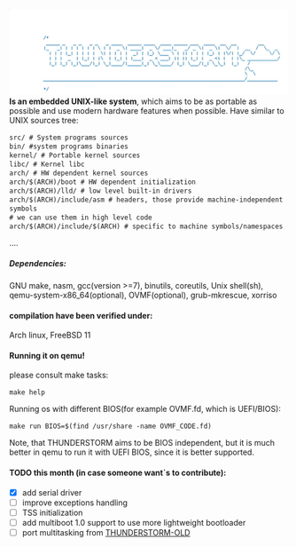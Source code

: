 ![THUNDERSTORM_LOGO](TH.jpg)
**Is an embedded UNIX-like system**, which aims 
to be as portable as possible and use modern hardware features when possible.
Have similar to UNIX sources tree:
```
src/ # System programs sources
bin/ #system programs binaries
kernel/ # Portable kernel sources
libc/ # Kernel libc
arch/ # HW dependent kernel sources
arch/$(ARCH)/boot # HW dependent initialization
arch/$(ARCH)/lld/ # low level built-in drivers
arch/$(ARCH)/include/asm # headers, those provide machine-independent symbols
# we can use them in high level code
arch/$(ARCH)/include/$(ARCH) # specific to machine symbols/namespaces
```
....

##### Dependencies:
GNU make,
nasm,
gcc(version >=7), 
binutils, 
coreutils,
Unix shell(sh),
qemu-system-x86_64(optional),
OVMF(optional), 
grub-mkrescue,
xorriso
#### compilation have been verified under:
Arch linux,
FreeBSD 11
#### Running it on qemu!
please consult make tasks:
```
make help
```
Running os with different BIOS(for example OVMF.fd, which is UEFI/BIOS):
```
make run BIOS=$(find /usr/share -name OVMF_CODE.fd)
```
Note, that THUNDERSTORM aims to be BIOS independent, 
but it is much better in qemu to run it with UEFI BIOS, since
it is better supported.

#### TODO this month (in case someone want`s to contribute):
- [x] add serial driver
- [ ] improve exceptions handling
- [ ] TSS initialization
- [ ] add multiboot 1.0 support to use more lightweight bootloader
- [ ] port multitasking from [THUNDERSTORM-OLD](http://github.com/Igor1101/THUNDERSTORM-OLD)
